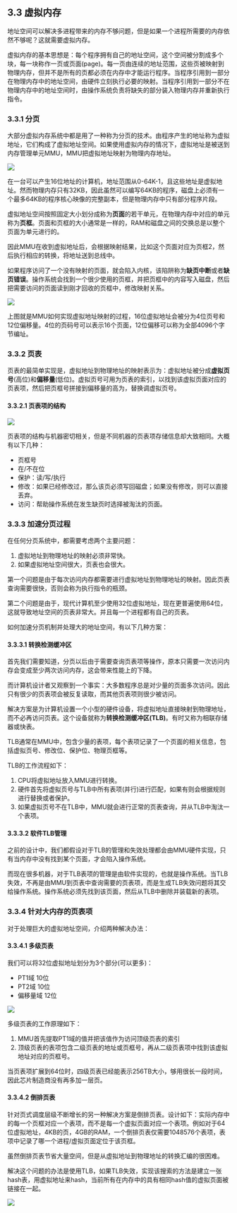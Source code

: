 ## 3.3 虚拟内存

地址空间可以解决多进程带来的内存不够问题，但是如果一个进程所需要的内存依然不够呢？这就需要虚拟内存。

虚拟内存的基本思想是：每个程序拥有自己的地址空间，这个空间被分割成多个块，每一块称作一页或页面(page)。每一页由连续的地址范围，这些页被映射到物理内存，但并不是所有的页都必须在内存中才能运行程序。当程序引用到一部分在物理内存中的地址空间，由硬件立刻执行必要的映射。当程序引用到一部分不在物理内存中的地址空间时，由操作系统负责将缺失的部分装入物理内存并重新执行指令。

### 3.3.1 分页

大部分虚拟内存系统中都是用了一种称为分页的技术。由程序产生的地址称为虚拟地址，它们构成了虚拟地址空间。如果使用虚拟内存的情况下，虚拟地址是被送到内存管理单元MMU，MMU把虚拟地址映射为物理内存地址。

![](../image/chapter3/3.3.1.1.png)

在一台可以产生16位地址的计算机，地址范围从0-64K-1，且这些地址是虚拟地址。然而物理内存只有32KB，因此虽然可以编写64KB的程序，磁盘上必须有一个最多64KB的程序核心映像的完整副本，但是物理内存中只有部分程序片段。

虚拟地址空间按照固定大小划分成称为**页面**的若干单元，在物理内存中对应的单元称为**页框**。页面和页框的大小通常是一样的，RAM和磁盘之间的交换总是以整个页面为单元进行的。

因此MMU在收到虚拟地址后，会根据映射结果，比如这个页面对应为页框2，然后执行相应的转换，将地址送到总线中。

如果程序访问了一个没有映射的页面，就会陷入内核，该陷阱称为**缺页中断**或者**缺页错误**。操作系统会找到一个很少使用的页框，并把页框中的内容写入磁盘，然后把需要访问的页面读到刚才回收的页框中，修改映射关系。

![](../image/chapter3/3.3.1.2.png)

上图就是MMU如何实现虚拟地址映射的过程，16位虚拟地址会被分为4位页号和12位偏移量。4位的页码号可以表示16个页面，12位偏移可以称为全部4096个字节编址。

### 3.3.2 页表

页表的最简单实现是，虚拟地址到物理地址的映射表示为：虚拟地址被分成**虚拟页号**(高位)和**偏移量**(低位)。虚拟页号可用为页表的索引，以找到该虚拟页面对应的页表项，然后把页框号拼接到偏移量的高为，替换调虚拟页号。

#### 3.3.2.1 页表项的结构

![](../image/chapter3/3.3.2.1.jpg)

页表项的结构与机器密切相关，但是不同机器的页表项存储信息却大致相同。大概有以下几种：
- 页框号
- 在/不在位
- 保护：读/写/执行
- 修改：如果已经修改过，那么该页必须写回磁盘；如果没有修改，则可以直接丢弃。
- 访问：帮助操作系统在发生缺页时选择被淘汰的页面。

### 3.3.3 加速分页过程

在任何分页系统中，都需要考虑两个主要问题：
1. 虚拟地址到物理地址的映射必须非常快。
2. 如果虚拟地址空间很大，页表也会很大。

第一个问题是由于每次访问内存都需要进行虚拟地址到物理地址的映射。因此页表查询需要很快，否则会称为执行指令的瓶颈。

第二个问题是由于，现代计算机至少使用32位虚拟地址，现在更普遍使用64位，这就导致地址空间的页表非常大。并且每一个进程都有自己的页表。

如何加速分页机制并处理大的地址空间，有以下几种方案：

#### 3.3.3.1 转换检测缓冲区

首先我们需要知道，分页以后由于需要查询页表项等操作，原本只需要一次访问内存会变成至少两次访问内存，这会带来性能上的下降。

而计算机设计者又观察到一个事实：大多数程序总是对少量的页面多次访问。因此只有很少的页表项会被反复读取，而其他页表项则很少被访问。

解决方案是为计算机设置一个小型的硬件设备，将虚拟地址直接映射到物理地址，而不必再访问页表。这个设备就称为**转换检测缓冲区(TLB)**。有时又称为相联存储器或快表。

TLB通常在MMU中，包含少量的表项，每个表项记录了一个页面的相关信息，包括虚拟页号、修改位、保护位、物理页框等。

TLB的工作流程如下：
1. CPU将虚拟地址放入MMU进行转换。
2. 硬件首先将虚拟页号与TLB中所有表项(并行)进行匹配，如果有则会根据规则进行替换或者保护。
3. 如果虚拟页号不在TLB中，MMU就会进行正常的页表查询，并从TLB中淘汰一个表项。


#### 3.3.3.2 软件TLB管理

之前的设计中，我们都假设对于TLB的管理和失效处理都会由MMU硬件实现，只有当内存中没有找到某个页面，才会陷入操作系统。

而现在很多机器，对于TLB表项的管理是由软件实现的，也就是操作系统。当TLB失效，不再是由MMU到页表中查询需要的页表项，而是生成TLB失效问题将其交给操作系统。操作系统必须先找到该页面，然后从TLB中删除并装载新的表项。

### 3.3.4 针对大内存的页表项

对于处理巨大的虚拟地址空间，介绍两种解决办法：

#### 3.3.4.1 多级页表

我们可以将32位虚拟地址划分为3个部分(可以更多)：
- PT1域 10位
- PT2域 10位
- 偏移量域 12位

![](../image/chapter3/3.3.4.1.png)

多级页表的工作原理如下：
1. MMU首先提取PT1域的值并把该值作为访问顶级页表的索引
2. 顶级页表的表项包含二级页表的地址或页框号，再从二级页表项中找到该虚拟地址对应的页框号。

当页表项扩展到64位时，四级页表已经能表示256TB大小，够用很长一段时间，因此芯片制造商没有再多加一层页。

#### 3.3.4.2 倒排页表

针对页式调度层级不断增长的另一种解决方案是倒排页表。设计如下：实际内存中的每一个页框对应一个表项，而不是每一个虚拟页面对应一个表项。例如对于64位虚拟地址，4KB的页，4GB的RAM，一个倒排页表仅需要1048576个表项，表项中记录了哪一个进程/虚拟页面定位于该页框。

虽然倒排页表节省大量空间，但是从虚拟地址到物理地址的转换汇编的很困难。

解决这个问题的办法是使用TLB，如果TLB失效，实现该搜索的方法是建立一张hash表，用虚拟地址来hash，当前所有在内存中的具有相同hash值的虚拟页面被链接在一起。

![](../image/chapter3/3.3.4.2.jpeg)


